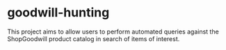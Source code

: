 # goodwill-hunting
This project aims to allow users to perform automated queries against the ShopGoodwill product catalog in search of items of interest.
